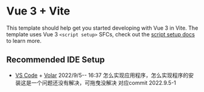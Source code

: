 # Vue 3 + Vite

This template should help get you started developing with Vue 3 in Vite. The template uses Vue 3 `<script setup>` SFCs, check out the [script setup docs](https://v3.vuejs.org/api/sfc-script-setup.html#sfc-script-setup) to learn more.

## Recommended IDE Setup

- [VS Code](https://code.visualstudio.com/) + [Volar](https://marketplace.visualstudio.com/items?itemName=Vue.volar)
2022/9/5-- 16:37 怎么实现应用程序，怎么实现程序的安装这是一个问题还没有解决，可拖曳没解决
对应commit 2022.9.5-1